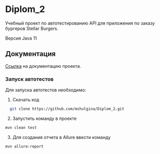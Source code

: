 # Diplom_2

Учебный проект по автотестированию API для приложения по заказу бургеров Stellar Burgers.

Версия Java 11

## Документация

[Ссылка](https://code.s3.yandex.net/qa-automation-engineer/java/cheatsheets/paid-track/diplom/api-documentation.pdf) на документацию проекта.

### Запуск автотестов

Для запуска автотестов необходимо:

1. Скачать код

 ```sh
   git clone https://github.com/mshulgina/Diplom_2.git
   ```
   
2. Запустить команду в проекте

```sh
mvn clean test
```

3. Для создания отчета в Allure ввести команду

```sh
mvn allure:report
```
